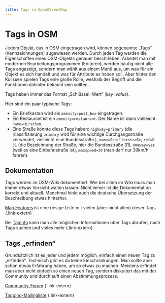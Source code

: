 ```yaml
---
title: Tags in OpenStreetMap
---
```


# Tags in OSM

Jedem [Objekt](/beitragen/datenmodell/), das in OSM eingetragen wird, können
sogenannte „Tags“ (Kennzeichnungen) zugewiesen werden. Durch jeden Tag werden
die Eigenschaften eines OSM-Objekts genauer beschrieben. Arbeitet man mit
modernen Bearbeitungsprogrammen (Editoren), werden häufig nicht alle Tags
angezeigt, sondern man wählt aus einem Menü aus, um was für ein Objekt es sich
handelt und was für Attribute es haben soll. Aber hinter den Kulissen spielen
Tags eine große Rolle, weshalb der Begriff und die Funktionen dahinter bekannt
sein sollten.

Tags haben immer das Format „Schlüssel=Wert“ (*key=value*).

Hier sind ein paar typische Tags:

* Ein Briefkasten wird als `amenity=post_box` eingetragen.
* Ein Restaurant ist ein `amenity=restaurant`. Der Name ist dann vielleicht
  `name=Hirschen`.
* Eine Straße könnte diese Tags haben: `highway=primary` (die Klassifizierung
  `primary` wird für eine wichtige Durchgangsstraße verwendet, vielleicht eine
  Bundesstraße.), `name=Schillerstraße`, `ref=B 31` (die Bezeichnung der Straße,
  hier die Bundesstraße 31), `oneway=yes` (weil es eine Einbahnstraße ist),
  `maxspeed=30` (man darf nur 30km/h fahren).

## Dokumentation

Tags werden im OSM-Wiki dokumentiert. Wie bei allem im Wiki muss man immer
etwas Vorsicht walten lassen. Nicht immer ist die Dokumentation korrekt und
aktuell. Manchmal hinkt auch die deutsche Übersetzung der Beschreibung etwas
hinterher.

[Map Features](https://wiki.openstreetmap.org/wiki/Map_features) ist eine
riesige Liste mit vielen (aber nicht allen) dieser Tags
{.link-extern}

Bei [Taginfo](https://taginfo.openstreetmap.org/) kann man alle möglichen
Informationen über Tags abrufen, nach Tags suchen und vieles mehr
{.link-extern}

## Tags „erfinden“

Grundsätzlich ist es jeder und jedem möglich, einfach einen neuen Tag zu
„erfinden“. Technisch gibt es da keine Einschränkungen. Man sollte aber schon
etwas Erfahrung haben, um so etwas zu machen. Meistens erfindet man aber nicht
einfach so einen neuen Tag, sondern diskutiert das mit der Community und
durchläuft einen Abstimmungsprozess.

[Community-Forum](https://community.openstreetmap.org/)
{.link-extern}

[Tagging-Mailingliste](https://lists.openstreetmap.org/listinfo/tagging)
{.link-extern}

